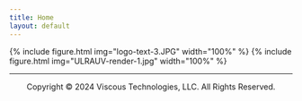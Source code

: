 ```yaml
---
title: Home
layout: default
---
```


{% include figure.html img="logo-text-3.JPG" width="100%" %}
{% include figure.html img="ULRAUV-render-1.jpg" width="100%" %}

---------
<p style="text-align: center;">Copyright © 2024 Viscous Technologies, LLC. All Rights Reserved.</p>

<!--- 
{% include figure.html img="primary-logo.jpg" width="20%" %}

{% include figure.html img="4knots,100rpm_1.JPG" width="100%" %}
-->
